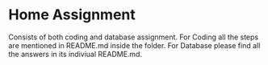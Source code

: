 # Home Assignment

Consists of both coding and database assignment.
For Coding all the steps are mentioned in README.md inside the folder.
For Database please find all the answers in its indiviual README.md.